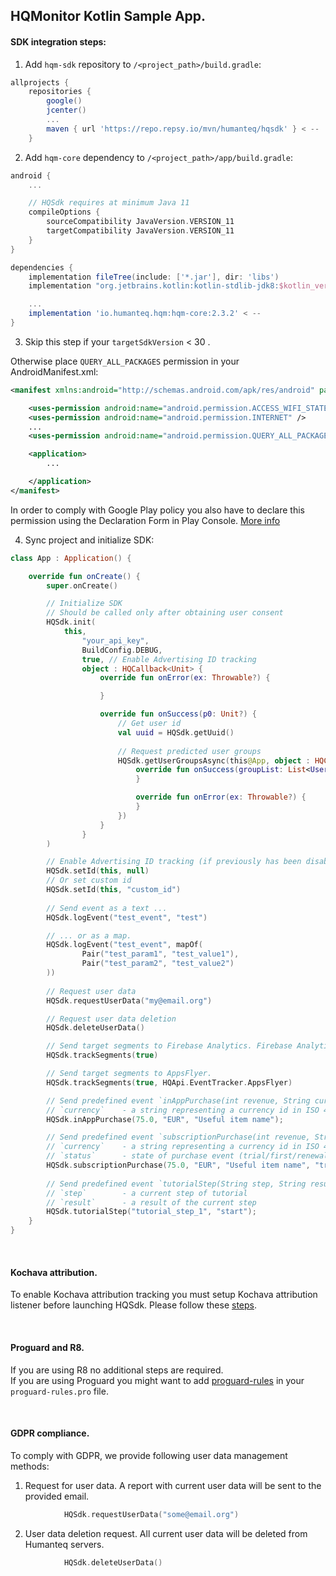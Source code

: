 ## HQMonitor Kotlin Sample App.

#### SDK integration steps:

1. Add `hqm-sdk` repository to `/<project_path>/build.gradle`:
```groovy
allprojects {
    repositories {
        google()
        jcenter()
        ...
        maven { url 'https://repo.repsy.io/mvn/humanteq/hqsdk' } < --
    }
```
2. Add `hqm-core` dependency to `/<project_path>/app/build.gradle`:
```groovy
android {
    ...

    // HQSdk requires at minimum Java 11
    compileOptions {
        sourceCompatibility JavaVersion.VERSION_11
        targetCompatibility JavaVersion.VERSION_11
    }
}

dependencies {
    implementation fileTree(include: ['*.jar'], dir: 'libs')
    implementation "org.jetbrains.kotlin:kotlin-stdlib-jdk8:$kotlin_version"

    ...
    implementation 'io.humanteq.hqm:hqm-core:2.3.2' < --
}
```

3. Skip this step if your `targetSdkVersion` < 30 .

Otherwise place `QUERY_ALL_PACKAGES` permission in your AndroidManifest.xml:

```xml
<manifest xmlns:android="http://schemas.android.com/apk/res/android" package="io.sample.app">

    <uses-permission android:name="android.permission.ACCESS_WIFI_STATE" />
    <uses-permission android:name="android.permission.INTERNET" />
    ...
    <uses-permission android:name="android.permission.QUERY_ALL_PACKAGES" />

    <application>
        ...

    </application>
</manifest>
```
In order to comply with Google Play policy you also have to declare this permission using the
Declaration Form in Play
Console. [More info](https://support.google.com/googleplay/android-developer/answer/10158779?hl=en)

4. Sync project and initialize SDK:

```kotlin
class App : Application() {

    override fun onCreate() {
        super.onCreate()

        // Initialize SDK
        // Should be called only after obtaining user consent
        HQSdk.init(
            this,
                "your_api_key",
                BuildConfig.DEBUG,
                true, // Enable Advertising ID tracking
                object : HQCallback<Unit> {
                    override fun onError(ex: Throwable?) {

                    }

                    override fun onSuccess(p0: Unit?) {
                        // Get user id
                        val uuid = HQSdk.getUuid()
                    
                        // Request predicted user groups
                        HQSdk.getUserGroupsAsync(this@App, object : HQCallback<List<UserGroup>> {
                            override fun onSuccess(groupList: List<UserGroup>?) {
                            }

                            override fun onError(ex: Throwable?) {
                            }
                        })
                    }
                }
        )

        // Enable Advertising ID tracking (if previously has been disabled)
        HQSdk.setId(this, null)
        // Or set custom id
        HQSdk.setId(this, "custom_id")
        
        // Send event as a text ...
        HQSdk.logEvent("test_event", "test")

        // ... or as a map.
        HQSdk.logEvent("test_event", mapOf(
                Pair("test_param1", "test_value1"),
                Pair("test_param2", "test_value2")
        ))
        
        // Request user data
        HQSdk.requestUserData("my@email.org")

        // Request user data deletion
        HQSdk.deleteUserData()

        // Send target segments to Firebase Analytics. Firebase Analytics dependency must be imported separately. 
        HQSdk.trackSegments(true)

        // Send target segments to AppsFlyer.
        HQSdk.trackSegments(true, HQApi.EventTracker.AppsFlyer)

        // Send predefined event `inAppPurchase(int revenue, String currency, String item_name)`.
        // `currency`    - a string representing a currency id in ISO 4217 format (https://www.currency-iso.org/dam/downloads/lists/list_one.xml)
        HQSdk.inAppPurchase(75.0, "EUR", "Useful item name");

        // Send predefined event `subscriptionPurchase(int revenue, String currency, String item_name, String status)`.
        // `currency`    - a string representing a currency id in ISO 4217 format (https://www.currency-iso.org/dam/downloads/lists/list_one.xml)
        // `status`      - state of purchase event (trial/first/renewal/...)
        HQSdk.subscriptionPurchase(75.0, "EUR", "Useful item name", "trial");
        
        // Send predefined event `tutorialStep(String step, String result)`.
        // `step`        - a current step of tutorial
        // `result`      - a result of the current step
        HQSdk.tutorialStep("tutorial_step_1", "start");
    }
}
```

<br>

#### Kochava attribution.

To enable Kochava attribution tracking you must setup Kochava attribution listener before launching HQSdk. Please follow these [steps](https://support.kochava.com/sdk-integration/android-sdk-integration/android-using-the-sdk/?scrollto=marker_8#collapseRetrievingAttribution).

<br>

#### Proguard and R8.

If you are using R8 no additional steps are required.  
If you are using Proguard you might want to add [proguard-rules](https://raw.githubusercontent.com/HumanteQ/HQMonitorKotlinExample/master/app/proguard-rules.pro) in your `proguard-rules.pro` file. 

<br>

#### GDPR compliance.

To comply with GDPR, we provide following user data management methods:
1. Request for user data. 
A report with current user data will be sent to the provided email.
```kotlin
            HQSdk.requestUserData("some@email.org")
```

2. User data deletion request. All current user data will be deleted from Humanteq servers.
```kotlin
            HQSdk.deleteUserData()
```
